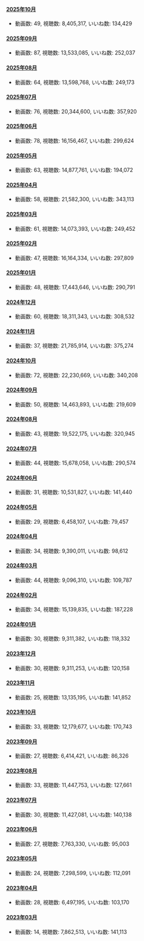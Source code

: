 #### [2025年10月](videos/202510 "wikilink")

-   動画数: 49, 視聴数: 8,405,317, いいね数: 134,429

#### [2025年09月](videos/202509 "wikilink")

-   動画数: 87, 視聴数: 13,533,085, いいね数: 252,037

#### [2025年08月](videos/202508 "wikilink")

-   動画数: 64, 視聴数: 13,598,768, いいね数: 249,173

#### [2025年07月](videos/202507 "wikilink")

-   動画数: 76, 視聴数: 20,344,600, いいね数: 357,920

#### [2025年06月](videos/202506 "wikilink")

-   動画数: 78, 視聴数: 16,156,467, いいね数: 299,624

#### [2025年05月](videos/202505 "wikilink")

-   動画数: 63, 視聴数: 14,877,761, いいね数: 194,072

#### [2025年04月](videos/202504 "wikilink")

-   動画数: 58, 視聴数: 21,582,300, いいね数: 343,113

#### [2025年03月](videos/202503 "wikilink")

-   動画数: 61, 視聴数: 14,073,393, いいね数: 249,452

#### [2025年02月](videos/202502 "wikilink")

-   動画数: 47, 視聴数: 16,164,334, いいね数: 297,809

#### [2025年01月](videos/202501 "wikilink")

-   動画数: 48, 視聴数: 17,443,646, いいね数: 290,791

#### [2024年12月](videos/202412 "wikilink")

-   動画数: 60, 視聴数: 18,311,343, いいね数: 308,532

#### [2024年11月](videos/202411 "wikilink")

-   動画数: 37, 視聴数: 21,785,914, いいね数: 375,274

#### [2024年10月](videos/202410 "wikilink")

-   動画数: 72, 視聴数: 22,230,669, いいね数: 340,208

#### [2024年09月](videos/202409 "wikilink")

-   動画数: 50, 視聴数: 14,463,893, いいね数: 219,609

#### [2024年08月](videos/202408 "wikilink")

-   動画数: 43, 視聴数: 19,522,175, いいね数: 320,945

#### [2024年07月](videos/202407 "wikilink")

-   動画数: 44, 視聴数: 15,678,058, いいね数: 290,574

#### [2024年06月](videos/202406 "wikilink")

-   動画数: 31, 視聴数: 10,531,827, いいね数: 141,440

#### [2024年05月](videos/202405 "wikilink")

-   動画数: 29, 視聴数: 6,458,107, いいね数: 79,457

#### [2024年04月](videos/202404 "wikilink")

-   動画数: 34, 視聴数: 9,390,011, いいね数: 98,612

#### [2024年03月](videos/202403 "wikilink")

-   動画数: 44, 視聴数: 9,096,310, いいね数: 109,787

#### [2024年02月](videos/202402 "wikilink")

-   動画数: 34, 視聴数: 15,139,835, いいね数: 187,228

#### [2024年01月](videos/202401 "wikilink")

-   動画数: 30, 視聴数: 9,311,382, いいね数: 118,332

#### [2023年12月](videos/202312 "wikilink")

-   動画数: 30, 視聴数: 9,311,253, いいね数: 120,158

#### [2023年11月](videos/202311 "wikilink")

-   動画数: 25, 視聴数: 13,135,195, いいね数: 141,852

#### [2023年10月](videos/202310 "wikilink")

-   動画数: 33, 視聴数: 12,179,677, いいね数: 170,743

#### [2023年09月](videos/202309 "wikilink")

-   動画数: 27, 視聴数: 6,414,421, いいね数: 86,326

#### [2023年08月](videos/202308 "wikilink")

-   動画数: 33, 視聴数: 11,447,753, いいね数: 127,661

#### [2023年07月](videos/202307 "wikilink")

-   動画数: 30, 視聴数: 11,427,081, いいね数: 140,138

#### [2023年06月](videos/202306 "wikilink")

-   動画数: 27, 視聴数: 7,763,330, いいね数: 95,003

#### [2023年05月](videos/202305 "wikilink")

-   動画数: 24, 視聴数: 7,298,599, いいね数: 112,091

#### [2023年04月](videos/202304 "wikilink")

-   動画数: 28, 視聴数: 6,497,195, いいね数: 103,170

#### [2023年03月](videos/202303 "wikilink")

-   動画数: 14, 視聴数: 7,862,513, いいね数: 141,113

